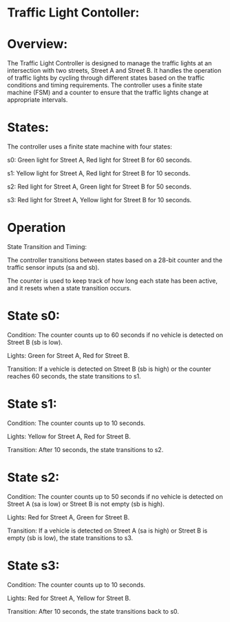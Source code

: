 # Traffic Light Contoller:

# Overview:

The Traffic Light Controller is designed to manage the traffic lights at an intersection with two streets, Street A and Street B. It handles the operation of traffic lights by cycling through different states based on the traffic conditions and timing requirements. The controller uses a finite state machine (FSM) and a counter to ensure that the traffic lights change at appropriate intervals.

# States:

The controller uses a finite state machine with four states:

s0: Green light for Street A, Red light for Street B for 60 seconds.

s1: Yellow light for Street A, Red light for Street B for 10 seconds.

s2: Red light for Street A, Green light for Street B for 50 seconds.

s3: Red light for Street A, Yellow light for Street B for 10 seconds.

# Operation

State Transition and Timing:

The controller transitions between states based on a 28-bit counter and the traffic sensor inputs (sa and sb).

The counter is used to keep track of how long each state has been active, and it resets when a state transition occurs.

  # State s0:

  Condition: The counter counts up to 60 seconds if no vehicle is detected on Street B (sb is low).

  Lights: Green for Street A, Red for Street B.

  Transition: If a vehicle is detected on Street B (sb is high) or the counter reaches 60 seconds, the state transitions to s1.

  # State s1:

  Condition: The counter counts up to 10 seconds.
  
  Lights: Yellow for Street A, Red for Street B.

  Transition: After 10 seconds, the state transitions to s2.
  
  # State s2:

  Condition: The counter counts up to 50 seconds if no vehicle is detected on Street A (sa is low) or Street B is not empty (sb is high).

  Lights: Red for Street A, Green for Street B.

  Transition: If a vehicle is detected on Street A (sa is high) or Street B is empty (sb is low), the state transitions to s3.

  # State s3:

  Condition: The counter counts up to 10 seconds.

  Lights: Red for Street A, Yellow for Street B.

  Transition: After 10 seconds, the state transitions back to s0.
